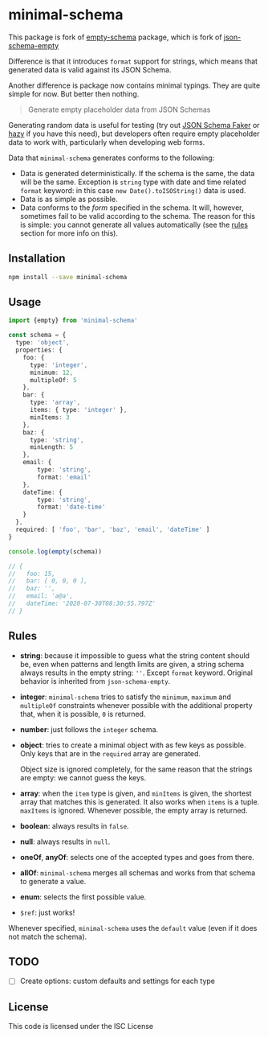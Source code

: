 # minimal-schema

This package is fork of [empty-schema](https://github.com/slurmulon/empty-schema) package, which is fork of [json-schema-empty](https://github.com/romeovs/json-schema-empty)

Difference is that it introduces `format` support for strings, which means that generated data is valid against its JSON Schema.

Another difference is package now contains minimal typings. They are quite simple for now. But better then nothing.

> Generate empty placeholder data from JSON Schemas

Generating random data is useful for testing (try out [JSON Schema Faker](https://www.npmjs.com/package/json-schema-faker) or [hazy](https://www.npmjs.com/package/hazy) if you have this need), but developers often require empty placeholder data to work with, particularly when developing web forms.

Data that `minimal-schema` generates conforms to the following:
  - Data is generated deterministically. If the schema is the same, the data will be the same. Exception is `string` type with date and time related `format` keyword: in this case `new Date().toISOString()` data is used.
  - Data is as simple as possible.
  - Data conforms to the *form* specified in the schema.  It will, however, sometimes fail to be valid according to the schema. The reason for this is simple: you cannot generate all values automatically (see the [rules](#rules) section for more info on this).

## Installation

```sh
npm install --save minimal-schema
```

## Usage

```ts
import {empty} from 'minimal-schema'

const schema = {
  type: 'object',
  properties: {
    foo: {
      type: 'integer',
      minimum: 12,
      multipleOf: 5
    },
    bar: {
      type: 'array',
      items: { type: 'integer' },
      minItems: 3
    },
    baz: {
      type: 'string',
      minLength: 5
    },
    email: {
        type: 'string',
        format: 'email'
    },
    dateTime: {
        type: 'string',
        format: 'date-time'
    }
  },
  required: [ 'foo', 'bar', 'baz', 'email', 'dateTime' ]
}

console.log(empty(schema))

// {
//   foo: 15,
//   bar: [ 0, 0, 0 ],
//   baz: '',
//   email: 'a@a',
//   dateTime: '2020-07-30T08:30:55.797Z'
// }
```

## Rules

  - **string**: because it impossible to guess what the string
    content should be, even when patterns and length limits are given,
    a string schema always results in the empty string: `''`. Except `format` keyword. Original behavior is inherited from `json-schema-empty`.

  - **integer**: `minimal-schema` tries to satisfy the `minimum`, `maximum`
    and `multipleOf` constraints whenever possible with the additional property
    that, when it is possible, `0` is returned.

  - **number**: just follows the `integer` schema.
  - **object**: tries to create a minimal object with as few keys as possible.
    Only keys that are in the `required` array are generated.

    Object size is ignored completely, for the same reason that the
    strings are empty: we cannot guess the keys.

  - **array**: when the `item` type is given, and `minItems` is given,
    the shortest array that matches this is generated.  It also works
    when `items` is a tuple.  `maxItems` is ignored.  Whenever possible,
    the empty array is returned.

  - **boolean**: always results in `false`.
  - **null**: always results in `null`.

  - **oneOf**, **anyOf**: selects one of the accepted types and goes from there.
  - **allOf**: `minimal-schema` merges all schemas and works from that schema
    to generate a value.
  - **enum**: selects the first possible value.
  - `$ref`: just works!

Whenever specified, `minimal-schema` uses the `default` value (even if it
does not match the schema).

## TODO

- [ ] Create options: custom defaults and settings for each type

## License

This code is licensed under the ISC License
